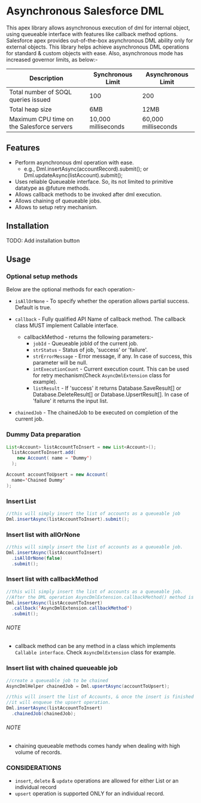 # Asynchronous Salesforce DML

This apex library allows asynchronous execution of dml for internal object, using queueable interface with features like callback method options.
Salesforce apex provides out-of-the-box asynchronous DML ability only for external objects. This library helps achieve asynchronous DML operations for standard & custom objects with ease.
Also, asynchronous mode has increased governor limits, as below:- 

| Description | Synchronous Limit | Asynchronous Limit |
| --- | --- | --- |
| Total number of SOQL queries issued | 100 | 200 |
| Total heap size | 6MB | 12MB |
| Maximum CPU time on the Salesforce servers | 10,000 milliseconds | 60,000 milliseconds |


## Features

- Perform asynchronous dml operation with ease.
  - e.g., Dml.insertAsync(accountRecord).submit(); or Dml.updateAsync(listAccount).submit();
- Uses reliable Queueable interface. So, its not limited to primitive datatype as @future methods.
- Allows callback methods to be invoked after dml execution.
- Allows chaining of queueable jobs.
- Allows to setup retry mechanism.

## Installation

  TODO: Add installation button

## Usage

### Optional setup methods
  Below are the optional methods for each operation:-
    
  - `isAllOrNone` - To specify whether the operation allows partial success. Default is true.
    
  - `callback` - Fully qualified API Name of callback method. The callback class MUST implement Callable interface.
      - callbackMethod - returns the following parameters:-
        - `jobId` - Queueable jobId of the current job.
        - `strStatus` - Status of job, 'success' or 'failure'.
        - `strErrorMessage` - Error message, if any. In case of success, this parameter will be null.
        - `intExecutionCount` - Current execution count. This can be used for retry mechanism(Check `AsyncDmlExtension` class for example).
        - `listResult` - If 'success' it returns Database.SaveResult[] or Database.DeleteResult[] or Database.UpsertResult[]. In case of 'failure' it returns the input list.
    
  - `chainedJob` - The chainedJob to be executed on completion of the current job.

### Dummy Data preparation
  ```java
  List<Account> listAccountToInsert = new List<Account>();
    listAccountToInsert.add(
      new Account( name = 'Dummy')
    );

  Account accountToUpsert = new Account(
    name='Chained Dummy'
  );
  ```

### Insert List
  ```java
  //this will simply insert the list of accounts as a queueable job
  Dml.insertAsync(listAccountToInsert).submit();
  ```

### Insert list with allOrNone
  ```java
  //this will simply insert the list of accounts as a queueable job.
  Dml.insertAsync(listAccountToInsert)
    .isAllOrNone(false)
    .submit();
  ```

### Insert list with callbackMethod
  ```java
  //this will simply insert the list of accounts as a queueable job.
  //After the DML operation AsyncDmlExtension.callbackMethod() method is invoked.
  Dml.insertAsync(listAccountToInsert)
    .callback('AsyncDmlExtension.callbackMethod')
    .submit();
  ```

###### NOTE
  - callback method can be any method in a class which implements `Callable interface`. Check `AsyncDmlExtension` class for example.

### Insert list with chained queueable job
  ```java
  //create a queueable job to be chained
  AsyncDmlHelper chainedJob = Dml.upsertAsync(accountToUpsert);
  
  //this will insert the list of Accounts, & once the insert is finished
  //it will enqueue the upsert operation.
  Dml.insertAsync(listAccountToInsert)
    .chainedJob(chainedJob);
  ```
###### NOTE
  - chaining queueable methods comes handy when dealing with high volume of records.
  
### CONSIDERATIONS

- `insert`, `delete` & `update` operations are allowed for either List or an individual record
- `upsert` operation is supported ONLY for an individual record.
